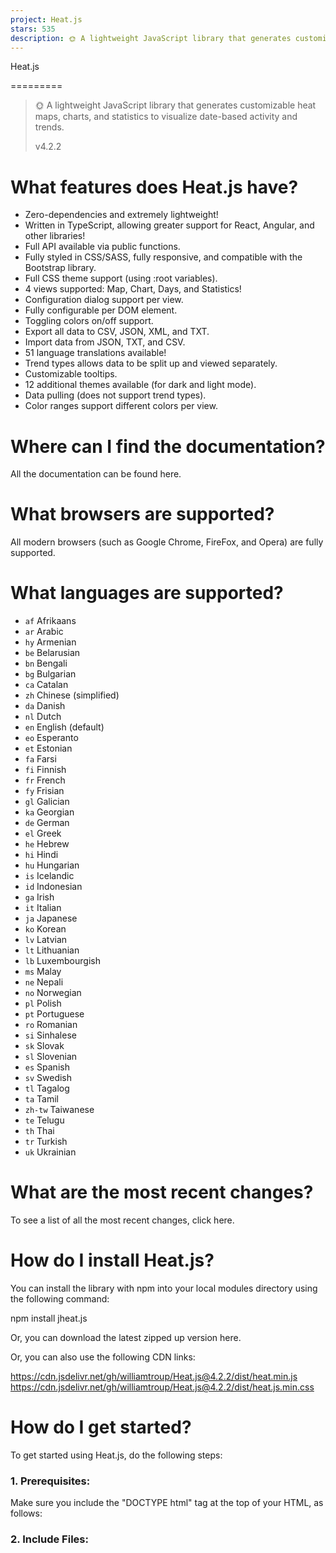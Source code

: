```yaml
---
project: Heat.js
stars: 535
description: 🌞 A lightweight JavaScript library that generates customizable heat maps, charts, and statistics to visualize date-based activity and trends.
---
```


Heat.js


=========

> 🌞 A lightweight JavaScript library that generates customizable heat maps, charts, and statistics to visualize date-based activity and trends.
> 
> v4.2.2

  

  
  

What features does Heat.js have?
================================

-   Zero-dependencies and extremely lightweight!
-   Written in TypeScript, allowing greater support for React, Angular, and other libraries!
-   Full API available via public functions.
-   Fully styled in CSS/SASS, fully responsive, and compatible with the Bootstrap library.
-   Full CSS theme support (using :root variables).
-   4 views supported: Map, Chart, Days, and Statistics!
-   Configuration dialog support per view.
-   Fully configurable per DOM element.
-   Toggling colors on/off support.
-   Export all data to CSV, JSON, XML, and TXT.
-   Import data from JSON, TXT, and CSV.
-   51 language translations available!
-   Trend types allows data to be split up and viewed separately.
-   Customizable tooltips.
-   12 additional themes available (for dark and light mode).
-   Data pulling (does not support trend types).
-   Color ranges support different colors per view.

  
  

Where can I find the documentation?
===================================

All the documentation can be found here.  
  

What browsers are supported?
============================

All modern browsers (such as Google Chrome, FireFox, and Opera) are fully supported.  
  

What languages are supported?
=============================

-   `af` Afrikaans
-   `ar` Arabic
-   `hy` Armenian
-   `be` Belarusian
-   `bn` Bengali
-   `bg` Bulgarian
-   `ca` Catalan
-   `zh` Chinese (simplified)
-   `da` Danish
-   `nl` Dutch
-   `en` English (default)
-   `eo` Esperanto
-   `et` Estonian
-   `fa` Farsi
-   `fi` Finnish
-   `fr` French
-   `fy` Frisian
-   `gl` Galician
-   `ka` Georgian
-   `de` German
-   `el` Greek
-   `he` Hebrew
-   `hi` Hindi
-   `hu` Hungarian
-   `is` Icelandic
-   `id` Indonesian
-   `ga` Irish
-   `it` Italian
-   `ja` Japanese
-   `ko` Korean
-   `lv` Latvian
-   `lt` Lithuanian
-   `lb` Luxembourgish
-   `ms` Malay
-   `ne` Nepali
-   `no` Norwegian
-   `pl` Polish
-   `pt` Portuguese
-   `ro` Romanian
-   `si` Sinhalese
-   `sk` Slovak
-   `sl` Slovenian
-   `es` Spanish
-   `sv` Swedish
-   `tl` Tagalog
-   `ta` Tamil
-   `zh-tw` Taiwanese
-   `te` Telugu
-   `th` Thai
-   `tr` Turkish
-   `uk` Ukrainian

  
  

What are the most recent changes?
=================================

To see a list of all the most recent changes, click here.  
  

How do I install Heat.js?
=========================

You can install the library with npm into your local modules directory using the following command:

npm install jheat.js

Or, you can download the latest zipped up version here.

Or, you can also use the following CDN links:

https://cdn.jsdelivr.net/gh/williamtroup/Heat.js@4.2.2/dist/heat.min.js
https://cdn.jsdelivr.net/gh/williamtroup/Heat.js@4.2.2/dist/heat.js.min.css

  
  

How do I get started?
=====================

To get started using Heat.js, do the following steps:  
  

### 1\. Prerequisites:

Make sure you include the "DOCTYPE html" tag at the top of your HTML, as follows:

<!DOCTYPE html\>

  

### 2\. Include Files:

<link rel\="stylesheet" href\="dist/heat.js.css"\>
<script src\="dist/heat.js"\></script\>

  

### 3\. DOM Element Binding:

<div id\="heat-map" data-heat-js\="{ 'views': { 'map': { 'showDayNames': true } } }"\>
    Your HTML.
</div\>

To see a list of all the available binding options you can use for "data-heat-js", click here.

To see a list of all the available custom triggers you can use for "data-heat-js", click here.

  

### 4\. Adding Dates:

Now, you can add/remove dates, which will update the heat map automatically!

<script\>
  var newDateObject \= new Date();

  $heat.addDate( "heat-map", newDateObject, "Trend Type 1", true );
  $heat.removeDate( "heat-map", newDateObject, "Trend Type 1", true );
</script\>

  
  

### 5\. Finishing Up:

That's it! Nice and simple. Please refer to the code if you need more help (fully documented).  
  

How do I go about customizing Heat.js?
======================================

To customize, and get more out of Heat.js, please read through the following documentation.  
  

### 1\. Public Functions:

To see a list of all the public functions available, click here.  
  

### 2\. Configuration:

Configuration options allow you to customize how Heat.js will function. You can set them as follows:

<script\> 
  $heat.setConfiguration( {
      safeMode: false
  } );
</script\>

To see a list of all the available configuration options you can use, click here.
